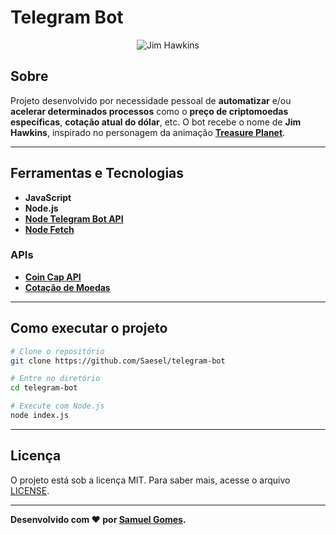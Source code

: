 # Telegram Bot

<p align="center">
	<img src="https://i.imgur.com/5V1EJCb.png" alt="Jim Hawkins" title="Jim Hawkins">
</p>

## Sobre

Projeto desenvolvido por necessidade pessoal de **automatizar** e/ou **acelerar determinados processos** como o **preço de criptomoedas específicas**, **cotação atual do dólar**, etc. O bot recebe o nome de **Jim Hawkins**, inspirado no personagem da animação **[Treasure Planet](https://en.wikipedia.org/wiki/Treasure_Planet)**.

---

## Ferramentas e Tecnologias

- **JavaScript**
- **Node.js**
- **[Node Telegram Bot API](https://github.com/yagop/node-telegram-bot-api)**
- **[Node Fetch](https://www.npmjs.com/package/node-fetch)**

### APIs

- **[Coin Cap API](https://docs.coincap.io/)**
- **[Cotação de Moedas](https://docs.awesomeapi.com.br/api-de-moedas)**

---

## Como executar o projeto

```bash
# Clone o repositório
git clone https://github.com/Saesel/telegram-bot

# Entre no diretório
cd telegram-bot

# Execute com Node.js
node index.js
```

---

## Licença

O projeto está sob a licença MIT. Para saber mais, acesse o arquivo [LICENSE](https://github.com/Saesel/telegram-bot/blob/master/LICENSE).

---

**Desenvolvido com ❤ por [Samuel Gomes](https://github.com/Saesel/).**

